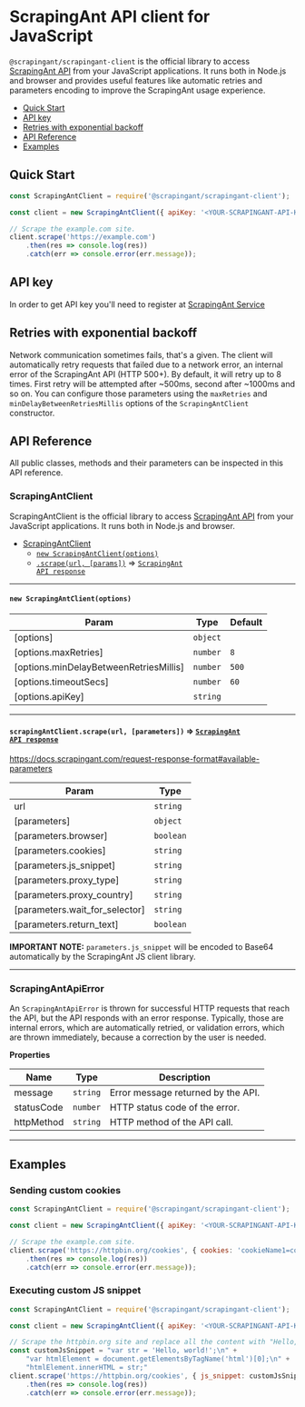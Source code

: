 # ScrapingAnt API client for JavaScript
`@scrapingant/scrapingant-client` is the official library to access [ScrapingAnt API](https://docs.scrapingant.com) from your
JavaScript applications. It runs both in Node.js and browser and provides useful features like
automatic retries and parameters encoding to improve the ScrapingAnt usage experience.

<!-- toc -->

- [Quick Start](#quick-start)
- [API key](#api-key)
- [Retries with exponential backoff](#retries-with-exponential-backoff)
- [API Reference](#api-reference)
- [Examples](#examples)

<!-- tocstop -->

## Quick Start
```js
const ScrapingAntClient = require('@scrapingant/scrapingant-client');

const client = new ScrapingAntClient({ apiKey: '<YOUR-SCRAPINGANT-API-KEY>' });

// Scrape the example.com site.
client.scrape('https://example.com')
    .then(res => console.log(res))
    .catch(err => console.error(err.message));
```

## API key
In order to get API key you'll need to register at [ScrapingAnt Service](https://app.scrapingant.com)

## Retries with exponential backoff
Network communication sometimes fails, that's a given. The client will automatically retry requests that
failed due to a network error, an internal error of the ScrapingAnt API (HTTP 500+).
By default, it will retry up to 8 times. First retry will be attempted after ~500ms, second after ~1000ms
and so on. You can configure those parameters using the `maxRetries` and `minDelayBetweenRetriesMillis`
options of the `ScrapingAntClient` constructor.

## API Reference
All public classes, methods and their parameters can be inspected in this API reference.

<a name="ScrapingAntClient"></a>

### [](#ScrapingAntClient) ScrapingAntClient

ScrapingAntClient is the official library to access [ScrapingAnt API](https://docs.scrapingant.com) from your
JavaScript applications. It runs both in Node.js and browser.

* [ScrapingAntClient](#ScrapingAntClient)
    * [`new ScrapingAntClient(options)`](#new_ScrapingAntClient_new)
    * [`.scrape(url, [params])`](#ScrapingAntClient+scrape) ⇒ [<code>ScrapingAnt API response</code>](https://docs.scrapingant.com/request-response-format#response-structure)


* * *

<a name="new_ScrapingAntClient_new"></a>

#### [](#ScrapingAntClient) `new ScrapingAntClient(options)`


| Param | Type | Default |
| --- | --- | --- |
| [options] | <code>object</code> |  |
| [options.maxRetries] | <code>number</code> | <code>8</code> |
| [options.minDelayBetweenRetriesMillis] | <code>number</code> | <code>500</code> |
| [options.timeoutSecs] | <code>number</code> | <code>60</code> |
| [options.apiKey] | <code>string</code> |  |


* * *

<a name="ScrapingAntClient+scrape"></a>

#### [](#ScrapingAntClient+scrape) `scrapingAntClient.scrape(url, [parameters])` ⇒ [<code>ScrapingAnt API response</code>](https://docs.scrapingant.com/request-response-format#response-structure)

https://docs.scrapingant.com/request-response-format#available-parameters

| Param | Type |
| --- | --- |
| url | <code>string</code> |
| [parameters] | <code>object</code> |
| [parameters.browser] | <code>boolean</code> |
| [parameters.cookies] | <code>string</code> |
| [parameters.js_snippet] | <code>string</code> |
| [parameters.proxy_type] | <code>string</code> |
| [parameters.proxy_country] | <code>string</code> |
| [parameters.wait_for_selector] | <code>string</code> |
| [parameters.return_text] | <code>boolean</code> |

**IMPORTANT NOTE:** <code>parameters.js_snippet</code> will be encoded to Base64 automatically by the ScrapingAnt JS client library.

* * *

<a name="ScrapingAntApiError"></a>

### [](#ScrapingAntApiError) ScrapingAntApiError

An `ScrapingAntApiError` is thrown for successful HTTP requests that reach the API,
but the API responds with an error response. Typically, those are internal errors,
which are automatically retried, or validation errors, which are thrown immediately,
because a correction by the user is needed.

**Properties**

| Name | Type | Description |
| --- | --- | --- |
| message | <code>string</code> | Error message returned by the API. |
| statusCode | <code>number</code> | HTTP status code of the error. |
| httpMethod | <code>string</code> | HTTP method of the API call. |


* * *

## Examples

### Sending custom cookies

```js
const ScrapingAntClient = require('@scrapingant/scrapingant-client');

const client = new ScrapingAntClient({ apiKey: '<YOUR-SCRAPINGANT-API-KEY>' });

// Scrape the example.com site.
client.scrape('https://httpbin.org/cookies', { cookies: 'cookieName1=cookieVal1;cookieName2=cookieVal2' })
    .then(res => console.log(res))
    .catch(err => console.error(err.message));
```

### Executing custom JS snippet

```js
const ScrapingAntClient = require('@scrapingant/scrapingant-client');

const client = new ScrapingAntClient({ apiKey: '<YOUR-SCRAPINGANT-API-KEY>' });

// Scrape the httpbin.org site and replace all the content with "Hello, world"
const customJsSnippet = "var str = 'Hello, world!';\n" +
    "var htmlElement = document.getElementsByTagName('html')[0];\n" +
    "htmlElement.innerHTML = str;"
client.scrape('https://httpbin.org/cookies', { js_snippet: customJsSnippet })
    .then(res => console.log(res))
    .catch(err => console.error(err.message));
```
